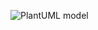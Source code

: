 ![PlantUML model](http://www.plantuml.com/plantuml/proxy?cache=no&src=https://raw.githubusercontent.com/Ignyte-Assurance-Platform/test/main/ignyteforge-uml.iuml)
